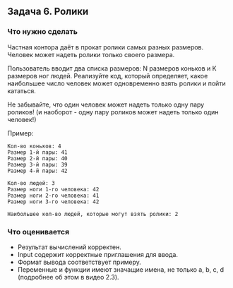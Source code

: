 ## Задача 6. Ролики
### Что нужно сделать
Частная контора даёт в прокат ролики самых разных размеров. Человек может надеть ролики только своего размера.
 
Пользователь вводит два списка размеров: N размеров коньков и K размеров ног людей. 
Реализуйте код, который определяет, какое наибольшее число человек может одновременно взять ролики и пойти кататься. 

Не забывайте, что один человек может надеть только одну пару роликов!
(и наоборот - одну пару роликов может надеть только один человек!)

Пример:

```
Кол-во коньков: 4
Размер 1-й пары: 41
Размер 2-й пары: 40
Размер 3-й пары: 39
Размер 4-й пары: 42

Кол-во людей: 3
Размер ноги 1-го человека: 42
Размер ноги 2-го человека: 41
Размер ноги 3-го человека: 42

Наибольшее кол-во людей, которые могут взять ролики: 2
```
### Что оценивается
- Результат вычислений корректен.
- Input содержит корректные приглашения для ввода. 
- Формат вывода соответствует примеру.
- Переменные и функции имеют значащие имена, не только a, b, c, d (подробнее об этом в видео 2.3).
